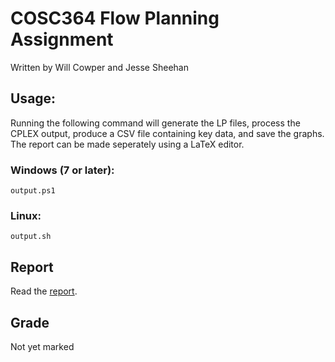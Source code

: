 # COSC364 Flow Planning Assignment

Written by Will Cowper and Jesse Sheehan

## Usage:

Running the following command will generate the LP files, process the CPLEX output, produce a CSV file containing key data, and save the graphs. The report can be made seperately using a LaTeX editor.

### Windows (7 or later):

```
output.ps1
```

### Linux:

```
output.sh
```

## Report

Read the [report](https://github.com/jpsheehan/cosc364-flow/blob/master/report/report.pdf).

## Grade

Not yet marked
